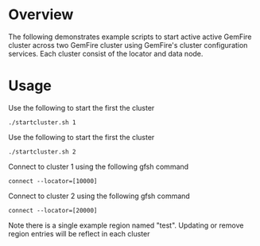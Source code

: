 # Overview

The following demonstrates example scripts to start active active GemFire cluster across two GemFire cluster using
GemFire's cluster configuration services. Each cluster consist of the locator and data node.

# Usage

Use the following to start the first the cluster

	./startcluster.sh 1

Use the following to start the first the cluster

	./startcluster.sh 2


Connect to cluster 1 using the following gfsh command

	connect --locator=[10000]

Connect to cluster 2 using the following gfsh command

	connect --locator=[20000]


Note there is a single example region named "test". 
Updating or remove region entries will be reflect in each cluster 
